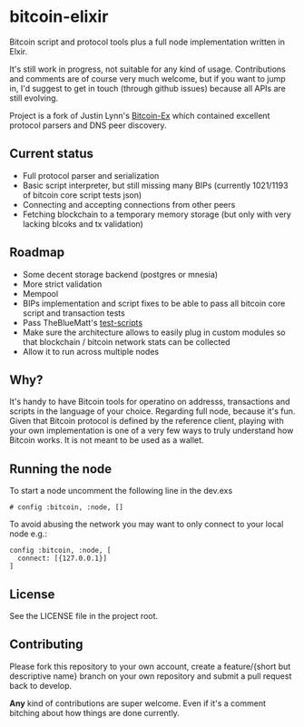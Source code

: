 # bitcoin-elixir

Bitcoin script and protocol tools plus a full node implementation written in Elxir.

It's still work in progress, not suitable for any kind of usage. Contributions and comments are of course very much welcome,
but if you want to jump in, I'd suggest to get in touch (through github issues) because all APIs are still evolving.

Project is a fork of Justin Lynn's [Bitcoin-Ex](https://github.com/justinlynn/bitcoin-ex) which contained excellent 
protocol parsers and DNS peer discovery.

## Current status

* Full protocol parser and serialization
* Basic script interpreter, but still missing many BIPs (currently 1021/1193 of bitcoin core script tests json)
* Connecting and accepting connections from other peers
* Fetching blockchain to a temporary memory storage (but only with very lacking blcoks and tx validation)

## Roadmap

* Some decent storage backend (postgres or mnesia)
* More strict validation
* Mempool
* BIPs implementation and script fixes to be able to pass all bitcoin core script and transaction tests
* Pass TheBlueMatt's [test-scripts](https://github.com/TheBlueMatt/test-scripts)
* Make sure the architecture allows to easily plug in custom modules so that blockchain / bitcoin network stats can be collected
* Allow it to run across multiple nodes

## Why?

It's handy to have Bitcoin tools for operatino on addresss, transactions and scripts in the language of your choice.
Regarding full node, because it's fun. Given that Bitcoin protocol is defined by the reference client, playing with your
own implementation is one of a very few ways to truly understand how Bitcoin works. It is not meant to be used as a wallet.

## Running the node

To start a node uncomment the following line in the dev.exs

    # config :bitcoin, :node, []

To avoid abusing the network you may want to only connect to your local node e.g.:

    config :bitcoin, :node, [
      connect: [{127.0.0.1}]
    ]

## License

See the LICENSE file in the project root.

## Contributing

Please fork this repository to your own account, create a feature/{short but descriptive name} branch on your own
repository and submit a pull request back to develop.

**Any** kind of contributions are super welcome. Even if it's a comment bitching about how things are done currently.



